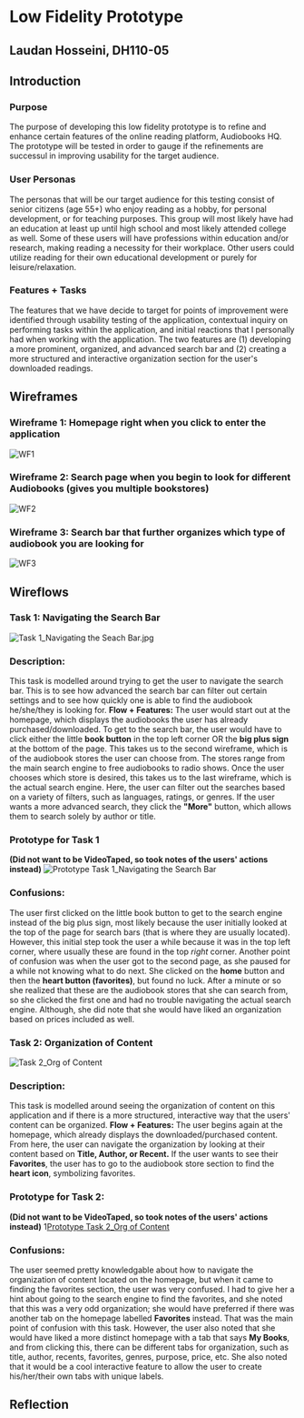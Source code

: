 # Low Fidelity Prototype 
## Laudan Hosseini, DH110-05

## Introduction
### Purpose
The purpose of developing this low fidelity prototype is to refine and enhance certain features of the online reading platform, Audiobooks HQ. The prototype will be tested in order to gauge if the refinements are successul in improving usability for the target audience. 
### User Personas 
The personas that will be our target audience for this testing consist of senior citizens (age 55+) who enjoy reading as a hobby, for personal development, or for teaching purposes. This group will most likely have had an education at least up until high school and most likely attended college as well. Some of these users will have professions within education and/or research, making reading a necessity for their workplace. Other users could utilize reading for their own educational development or purely for leisure/relaxation.  
### Features + Tasks 
The features that we have decide to target for points of improvement were identified through usability testing of the application, contextual inquiry on performing tasks within the application, and initial reactions that I personally had when working with the application. The two features are (1) developing a more prominent, organized, and advanced search bar and (2) creating a more structured and interactive organization section for the user's downloaded readings.  

## Wireframes
### Wireframe 1: Homepage right when you click to enter the application
![WF1](https://github.com/laudanhosseini/DH110-05/blob/176cfe95c2d6337cc044225677eb750ca3bc42eb/WF1.jpg) 


### Wireframe 2: Search page when you begin to look for different Audiobooks (gives you multiple bookstores) 
![WF2](https://github.com/laudanhosseini/DH110-05/blob/e6d3ffbe646b37364e228fb8f64c062fc57cbff5/WF2.jpg) 


### Wireframe 3: Search bar that further organizes which type of audiobook you are looking for 
![WF3](https://github.com/laudanhosseini/DH110-05/blob/725ad932d0c5f7634318ec4594968d70151b657c/WF3.jpg)

## Wireflows 
### Task 1: Navigating the Search Bar 
![Task 1_Navigating the Seach Bar.jpg](https://github.com/laudanhosseini/DH110-05/blob/f6225df544f14d5494678695b599ff7ad613fd7e/Task%201_%20Navigating%20the%20Search%20Bar.jpg)

### Description: 
This task is modelled around trying to get the user to navigate the search bar. This is to see how advanced the search bar can filter out certain settings and to see how quickly one is able to find the audiobook he/she/they is looking for. 
   **Flow + Features:** The user would start out at the homepage, which displays the audiobooks the user has already purchased/downloaded. To get to the  search bar, the user would have to click either the little **book button** in the top left corner OR the **big plus sign** at the bottom of the page. This takes us to the second wireframe, which is of the audiobook stores the user can choose from. The stores range from the main search engine to free audiobooks to radio shows. Once the user chooses which store is desired, this takes us to the last wireframe, which is the actual search engine. Here, the user can filter out the searches based on a variety of filters, such as languages, ratings, or genres. If the user wants a more advanced search, they click the **"More"** button, which allows them to search solely by author or title. 

### Prototype for Task 1 
   **(Did not want to be VideoTaped, so took notes of the users' actions instead)**
![Prototype Task 1_Navigating the Search Bar](https://github.com/laudanhosseini/DH110-05/blob/c9670330c3f537f1b18265264e8308307a63ca91/Prototype%20Test%201_%20Navigating%20the%20Search%20Bar%20Copy.jpg)

### Confusions: 
The user first clicked on the little book button to get to the search engine instead of the big plus sign, most likely because the user initially looked at the top of the page for search bars (that is where they are usually located). However, this initial step took the user a while because it was in the top left corner, where usually these are found in the top *right* corner. Another point of confusion was when the user got to the second page, as she paused for a while not knowing what to do next. She clicked on the **home** button and then the **heart button (favorites)**, but found no luck. After a minute or so she realized that these are the audiobook stores that she can search from, so she clicked the first one and had no trouble navigating the actual search engine. Although, she did note that she would have liked an organization based on prices included as well. 

### Task 2: Organization of Content
![Task 2_Org of Content](https://github.com/laudanhosseini/DH110-05/blob/566bbf7495c4e8b1976b6bf1c48fa2eb9b1370b2/Task%202_%20Org%20of%20Content.jpg)

### Description: 
This task is modelled around seeing the organization of content on this application and if there is a more structured, interactive way that the users' content can be organized. 
    **Flow + Features:** The user begins again at the homepage, which already displays the downloaded/purchased content. From here, the user can navigate the organization by looking at their content based on **Title, Author, or Recent.** If the user wants to see their **Favorites**, the user has to go to the audiobook store section to find the **heart icon**, symbolizing favorites. 

### Prototype for Task 2: 
 **(Did not want to be VideoTaped, so took notes of the users' actions instead)**
1[Prototype Task 2_Org of Content](https://github.com/laudanhosseini/DH110-05/blob/ea80527d81c98305090cee93c3229fbac505bd25/Prototype%20Test%202_%20Org%20of%20Content%20Copy.jpg) 

### Confusions: 
The user seemed pretty knowledgable about how to navigate the organization of content located on the homepage, but when it came to finding the favorites section, the user was very confused. I had to give her a hint about going to the search engine to find the favorites, and she noted that this was a very odd organization; she would have preferred if there was another tab on the homepage labelled **Favorites** instead. That was the main point of confusion with this task. However, the user also noted that she would have liked a more distinct homepage with a tab that says **My Books**, and from clicking this, there can be different tabs for organization, such as title, author, recents, favorites, genres, purpose, price, etc. She also noted that it would be a cool interactive feature to allow the user to create his/her/their own tabs with unique labels. 

## Reflection 

